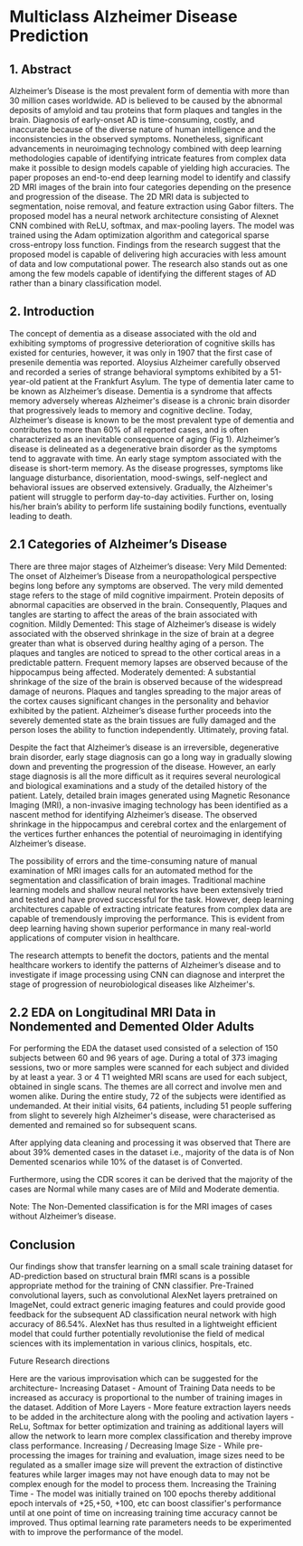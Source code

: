 # Multiclass Alzheimer Disease Prediction

## 1. Abstract
Alzheimer’s Disease is the most prevalent form of dementia with more than 30 million cases worldwide. AD is believed to be caused by the abnormal deposits of amyloid and tau proteins that form plaques and tangles in the brain. Diagnosis of early-onset AD is time-consuming, costly, and inaccurate because of the diverse nature of human intelligence and the inconsistencies in the observed symptoms. Nonetheless, significant advancements in neuroimaging technology combined with deep learning methodologies capable of identifying intricate features from complex data make it possible to design models capable of yielding high accuracies. The paper proposes an end-to-end deep learning model to identify and classify 2D MRI images of the brain into four categories depending on the presence and progression of the disease. The 2D MRI data is subjected to segmentation, noise removal, and feature extraction using Gabor filters. The proposed model has a neural network architecture consisting of Alexnet CNN combined with ReLU, softmax, and max-pooling layers. The model was trained using the Adam optimization algorithm and categorical sparse cross-entropy loss function. Findings from the research suggest that the proposed model is capable of delivering high accuracies with less amount of data and low computational power. The research also stands out as one among the few models capable of identifying the different stages of AD rather than a binary classification model.


## 2. Introduction
The concept of dementia as a disease associated with the old and exhibiting symptoms of progressive deterioration of cognitive skills has existed for centuries, however, it was only in 1907 that the first case of presenile dementia was reported. Aloysius Alzheimer carefully observed and recorded a series of strange behavioral symptoms exhibited by a 51-year-old patient at the Frankfurt Asylum. The type of dementia later came to be known as Alzheimer’s disease. Dementia is a syndrome that affects memory adversely whereas Alzheimer's disease is a chronic brain disorder that progressively leads to memory and cognitive decline.
Today, Alzheimer’s disease is known to be the most prevalent type of dementia and contributes to more than 60% of all reported cases, and is often characterized as an inevitable consequence of aging (Fig 1). Alzheimer’s disease is delineated as a degenerative brain disorder as the symptoms tend to aggravate with time. An early stage symptom associated with the disease is short-term memory. As the disease progresses, symptoms like language disturbance, disorientation, mood-swings, self-neglect and behavioral issues are observed extensively. Gradually, the Alzheimer's patient will struggle to perform day-to-day activities. Further on, losing his/her brain’s ability to perform life sustaining bodily functions, eventually leading to death.

## 2.1 Categories of Alzheimer’s Disease
There are three major stages of Alzheimer’s disease: 
Very Mild Demented: The onset of Alzheimer’s Disease from a neuropathological perspective begins long before any symptoms are observed. The very mild demented stage refers to the stage of mild cognitive impairment. Protein deposits of abnormal capacities are observed in the brain. Consequently, Plaques and tangles are starting to affect the areas of the brain associated with cognition.
Mildly Demented: This stage of Alzheimer’s disease is widely associated with the observed shrinkage in the size of brain at a degree greater than what is observed during healthy aging of a person. The plaques and tangles are noticed to spread to the other  cortical areas in a predictable pattern. Frequent memory lapses are observed because of the hippocampus being affected. 
Moderately demented: A substantial shrinkage of the size of the brain is observed because of the widespread damage of neurons. Plaques and tangles spreading to the major areas of the cortex causes significant changes in the personality and behavior exhibited by the patient.
Alzheimer’s disease further proceeds into the severely demented state as the brain tissues are fully damaged and the person loses the ability to function independently. Ultimately, proving fatal.

Despite the fact that Alzheimer’s disease is an irreversible, degenerative brain disorder, early stage diagnosis can go a long way in gradually slowing down and preventing the progression of the disease. However, an early stage diagnosis is all the more difficult as it requires several neurological and biological examinations and a study of the detailed history of the patient. Lately, detailed brain images generated using Magnetic Resonance Imaging (MRI), a non-invasive imaging technology has been identified as a nascent method for identifying Alzheimer’s disease. The observed shrinkage in the hippocampus and cerebral cortex and the enlargement of the vertices further enhances the potential of neuroimaging in identifying Alzheimer’s disease.

The possibility of errors and the time-consuming nature of manual examination of MRI images calls for an automated method for the segmentation and classification of brain images. Traditional machine learning models and shallow neural networks have been extensively tried and tested and have proved successful for the task. However, deep learning architectures capable of extracting intricate features from complex data are capable of tremendously improving the performance. This is evident from deep learning having shown superior performance in many real-world applications of computer vision in healthcare.

The research attempts to benefit the doctors, patients and the mental healthcare workers to identify the patterns of Alzheimer’s disease and to investigate if image processing using CNN can diagnose and interpret the stage of progression of neurobiological diseases like Alzheimer's.


## 2.2 EDA on Longitudinal MRI Data in Nondemented and Demented Older Adults
For performing the EDA the dataset used consisted of a selection of 150 subjects between 60 and 96 years of age. During a total of 373 imaging sessions, two or more samples were scanned for each subject and divided by at least a year. 3 or 4 T1 weighted MRI scans are used for each subject, obtained in single scans. The themes are all correct and involve men and women alike. During the entire study, 72 of the subjects were identified as undemanded. At their initial visits, 64 patients, including 51 people suffering from slight to severely high Alzheimer's disease, were characterised as demented and remained so for subsequent scans.

After applying data cleaning and processing it was observed that
There are about 39% demented cases in the dataset i.e., majority of the data is of Non Demented scenarios while 10% of the dataset is of Converted.

Furthermore, using the CDR scores it can be derived that the majority of the cases are Normal while many cases are of Mild and Moderate dementia.

 
Note: The Non-Demented classification is for the MRI images of cases without Alzheimer’s disease. 

## Conclusion
Our findings show that transfer learning on a small scale training dataset for AD-prediction based on structural brain fMRI scans is a possible appropriate method for the training of CNN classifier. Pre-Trained convolutional layers, such as convolutional AlexNet layers pretrained on ImageNet, could extract generic imaging features and could provide good feedback for the subsequent AD classification neural network with high accuracy of 86.54%. AlexNet has thus resulted in a lightweight efficient model that could further potentially revolutionise the field of medical sciences with its implementation in various clinics, hospitals, etc.
 
Future Research directions
 
Here are the various improvisation which can be suggested for the architecture-
Increasing Dataset - Amount of Training Data needs to be increased as accuracy is proportional to the number of training images in the dataset.
Addition of More Layers - More feature extraction layers needs to be added in the architecture along with the pooling and activation layers - ReLu, Softmax for better optimization and training as additional layers will allow the network to learn more complex classification and thereby improve class performance.
Increasing / Decreasing Image Size - While pre-processing the images for training and evaluation, image sizes need to be regulated as a smaller image size will prevent the extraction of distinctive features while larger images may not have enough data to may not be complex enough for the model to process them.
Increasing the Training Time - The model was initially trained on 100 epochs thereby additional epoch intervals  of +25,+50, +100, etc can boost classifier's performance until at one point of time on increasing  training time accuracy cannot be improved. Thus optimal learning rate parameters needs to be experimented with to improve the performance of the model.
 
